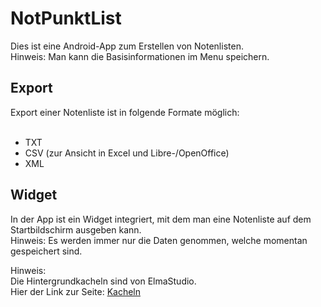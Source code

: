 # NotPunktList
Dies ist eine Android-App zum Erstellen von Notenlisten.<br>
Hinweis: Man kann die Basisinformationen im Menu speichern.

## Export
Export einer Notenliste ist in folgende Formate möglich:<br>
<br>
<ul>
  <li>TXT</li>
  <li>CSV (zur Ansicht in Excel und Libre-/OpenOffice)</li>
  <li>XML</li>
</ul>

## Widget
In der App ist ein Widget integriert, mit dem man eine Notenliste auf dem Startbildschirm ausgeben kann.<br>
Hinweis: Es werden immer nur die Daten genommen, welche momentan gespeichert sind.

Hinweis: <br>
Die Hintergrundkacheln sind von ElmaStudio.<br>
Hier der Link zur Seite: <a href="http://www.elmastudio.de/webdesign/freebies/hochwertige-webseiten-hintergrunde-im-freebie-images-set/#more-24863">Kacheln</a>
